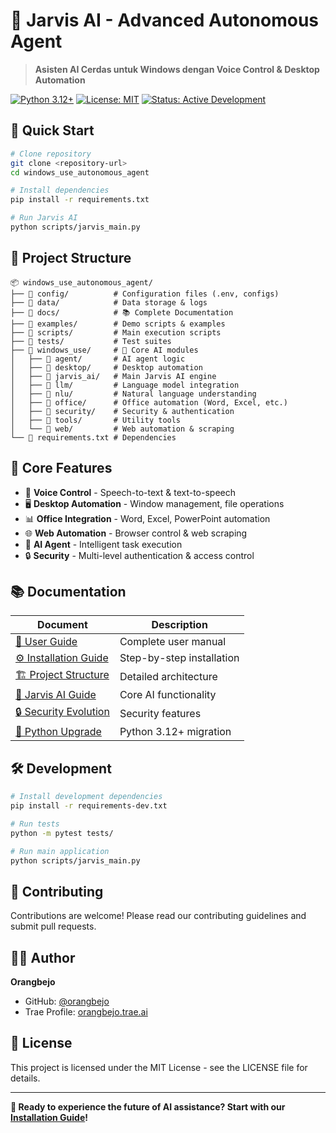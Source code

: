 # 🤖 Jarvis AI - Advanced Autonomous Agent

> **Asisten AI Cerdas untuk Windows dengan Voice Control & Desktop Automation**

[![Python 3.12+](https://img.shields.io/badge/python-3.12+-blue.svg)](https://www.python.org/downloads/)
[![License: MIT](https://img.shields.io/badge/License-MIT-yellow.svg)](https://opensource.org/licenses/MIT)
[![Status: Active Development](https://img.shields.io/badge/Status-Active%20Development-green.svg)]()

## 🚀 Quick Start

```bash
# Clone repository
git clone <repository-url>
cd windows_use_autonomous_agent

# Install dependencies
pip install -r requirements.txt

# Run Jarvis AI
python scripts/jarvis_main.py
```

## 📁 Project Structure

```
📦 windows_use_autonomous_agent/
├── 📂 config/          # Configuration files (.env, configs)
├── 📂 data/            # Data storage & logs
├── 📂 docs/            # 📚 Complete Documentation
├── 📂 examples/        # Demo scripts & examples
├── 📂 scripts/         # Main execution scripts
├── 📂 tests/           # Test suites
├── 📂 windows_use/     # 🧠 Core AI modules
│   ├── 📂 agent/       # AI agent logic
│   ├── 📂 desktop/     # Desktop automation
│   ├── 📂 jarvis_ai/   # Main Jarvis AI engine
│   ├── 📂 llm/         # Language model integration
│   ├── 📂 nlu/         # Natural language understanding
│   ├── 📂 office/      # Office automation (Word, Excel, etc.)
│   ├── 📂 security/    # Security & authentication
│   ├── 📂 tools/       # Utility tools
│   └── 📂 web/         # Web automation & scraping
└── 📄 requirements.txt # Dependencies
```

## 🎯 Core Features

- 🎤 **Voice Control** - Speech-to-text & text-to-speech
- 🖥️ **Desktop Automation** - Window management, file operations
- 📊 **Office Integration** - Word, Excel, PowerPoint automation
- 🌐 **Web Automation** - Browser control & web scraping
- 🧠 **AI Agent** - Intelligent task execution
- 🔒 **Security** - Multi-level authentication & access control

## 📚 Documentation

| Document | Description |
|----------|-------------|
| [📖 User Guide](docs/PANDUAN_PENGGUNA.md) | Complete user manual |
| [⚙️ Installation Guide](docs/PANDUAN_INSTALASI.md) | Step-by-step installation |
| [🏗️ Project Structure](docs/PROJECT_STRUCTURE.md) | Detailed architecture |
| [🔧 Jarvis AI Guide](docs/JARVIS_README.md) | Core AI functionality |
| [🔒 Security Evolution](docs/SECURITY_EVOLUTION.md) | Security features |
| [🐍 Python Upgrade](docs/PANDUAN_UPGRADE_PYTHON.md) | Python 3.12+ migration |

## 🛠️ Development

```bash
# Install development dependencies
pip install -r requirements-dev.txt

# Run tests
python -m pytest tests/

# Run main application
python scripts/jarvis_main.py
```

## 🤝 Contributing

Contributions are welcome! Please read our contributing guidelines and submit pull requests.

## 👨‍💻 Author

**Orangbejo**
- GitHub: [@orangbejo](https://github.com/orangbejo)
- Trae Profile: [orangbejo.trae.ai](https://orangbejo.trae.ai)

## 📄 License

This project is licensed under the MIT License - see the LICENSE file for details.

---

**🚀 Ready to experience the future of AI assistance? Start with our [Installation Guide](docs/PANDUAN_INSTALASI.md)!**